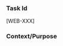 ### Task Id

[WEB-XXX]

### Context/Purpose

<!-- Who is this for and how does this change help them? -->
